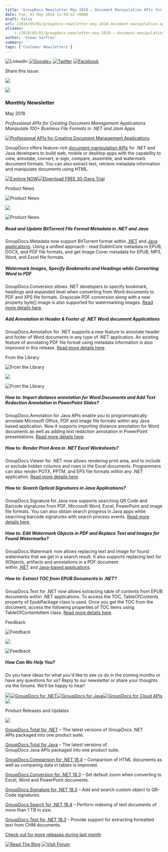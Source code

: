 ```yaml
---
title: 'GroupDocs Newsletter May 2018 – Document Manipulation APIs for Business Applications Development'
date: Tue, 01 May 2018 11:59:12 +0000
draft: false
url: /2018/05/01/groupdocs-newsletter-may-2018-document-manipulation-apis-for-business-apps-development/
aliases:
    - /2018/05/01/groupdocs-newsletter-may-2018-–-document-manipulation-apis-for-business-apps-development/
author: 'Usman Sarfraz'
summary: ''
tags: ['Customer Newsletters']
---
```


![LinkedIn](https://newsletter.groupdocs.com/uploadimages/image/linkedIn-Icon.png) [![Google+](https://newsletter.groupdocs.com/uploadimages/image/googlePlus-Icon.png)](https://plus.google.com/u/0/b/103611049630322465740/+GroupDocs/?utm_source=nl&utm_campaign=nl-may18&utm_medium=link) [![Twitter](https://newsletter.groupdocs.com/uploadimages/image/twitter-Icon.png)](https://twitter.com/GroupDocs?utm_source=nl&utm_campaign=nl-may18&utm_medium=link) [![Facebook](https://newsletter.groupdocs.com/uploadimages/image/facebook-Icon.png)](https://www.facebook.com/GroupDocsApp/?utm_source=nl&utm_campaign=nl-may18&utm_medium=link)

Share this issue:

![](https://newsletter.groupdocs.com/uploadimages/image/asposeimages/newsletter/separator-690px.png)

[![](https://newsletter.groupdocs.com/uploadimages/image/logo-white.png)](https://www.groupdocs.com/?utm_source=nl&utm_campaign=nl-may18&utm_medium=link)

### Monthly Newsletter

May 2018

_Professional APIs for Creating Document Management Applications_  
_Manipulate 100+ Business File Formats in .NET and Java Apps_

[![Professional APIs for Creating Document Management Applications](https://newsletter.groupdocs.com/uploadimages/image/advert_may_2018_gd.png)](https://products.groupdocs.com/watermark/java?utm_source=nl&utm_campaign=nl-may18&utm_medium=link)

GroupDocs offers feature-rich [document manipulation APIs](https://products.groupdocs.com/) for .NET and Java developers to build web, mobile or desktop apps with the capability to view, annotate, convert, e-sign, compare, assemble, and watermark document formats. You can also extract text, retrieve metadata information and manipulate documents using HTML.

[![Explore NOW](https://newsletter.groupdocs.com/uploadimages/image/ActionButtonsMay2018%281%29.png "Explore NOW")](https://products.groupdocs.com/watermark?utm_source=nl&utm_campaign=nl-apr18&utm_medium=link)[![Download FREE 30-Days Trial](https://newsletter.groupdocs.com/uploadimages/image/advertActionButton-free%2819%29.png "Download FREE 30-Days Trial")](https://downloads.groupdocs.com/editor?utm_source=nl&utm_campaign=nl-mar18&utm_medium=link)

Product News

![Product News](https://newsletter.groupdocs.com/uploadimages/image/asposeimages/newsletter/productNews-Icon.png)

![](https://newsletter.groupdocs.com/uploadimages/image/asposeimages/newsletter/separator-630px.png)

![Product News](https://newsletter.groupdocs.com/uploadimages/image/asposeimages/newsletter/productNews-Icon.png)

##### Read and Update BitTorrent File Format Metadata in .NET and Java

GroupDocs.Metadata now support BitTorrent format within [.NET](https://blog.groupdocs.com/2018/04/30/support-for-bittorrent-format-in-groupdocs.metadata-for-.net-18.4/?utm_source=nl&utm_campaign=nl-may18&utm_medium=link) and [Java applications](https://blog.groupdocs.com/2018/04/30/read-and-update-bittorrent-metadata-using-groupdocs.metadata-for-java-18.4/?utm_source=nl&utm_campaign=nl-may18&utm_medium=link). Using a unified approach - read DublinCore metadata in EPUB, DOCX, and PDF file formats, and get Image Cover metadata for EPUB, MP3, Word, and Excel file formats.

##### Watermark Images, Specify Bookmarks and Headings while Converting Word to PDF

GroupDocs.Conversion allows .NET developers to specify bookmark, headings and expanded level when converting from Word documents to PDF and XPS file formats. Grayscale PDF conversion along with a new property byte\[\] Image is also supported for watermarking images. [Read more details here](https://blog.groupdocs.com/2018/04/25/image-watermark-is-now-supported-in-groupdocs.conversion-for-.net-18.4/?utm_source=nl&utm_campaign=nl-may18&utm_medium=link).

##### Add Annotation in Header & Footer of .NET Word document Applications

GroupDocs.Annotation for .NET supports a new feature to annotate header and footer of Word documents in any type of .NET application. An existing feature of annotating PDF file format using metadata information is also improved in this release. [Read more details here](https://blog.groupdocs.com/2018/04/23/.net-annotation-api-v18.4/?utm_source=nl&utm_campaign=nl-may18&utm_medium=link).

From the Library

![From the Library](https://newsletter.groupdocs.com/uploadimages/image/asposeimages/newsletter/fromLibrary-Icon.png)

![](https://newsletter.groupdocs.com/uploadimages/image/asposeimages/newsletter/separator-630px.png)

![From the Library](https://newsletter.groupdocs.com/uploadimages/image/asposeimages/newsletter/fromLibrary-Icon.png)

##### How to: Import distance annotation for Word Documents and Add Text Redaction Annotation in PowerPoint Slides?

GroupDocs.Annotation for Java APIs enable you to programmatically annotate Microsoft Office, PDF and image file formats within any Java based application. Now it supports importing distance annotation for Word documents as well as adding text redaction annotation in PowerPoint presentations. [Read more details here](https://blog.groupdocs.com/2018/04/23/java-annotation-api-v18.4/?utm_source=nl&utm_campaign=nl-may18&utm_medium=link).

##### How to: Render Print Area in .NET Excel Worksheets?

GroupDocs.Viewer for .NET now allows rendering print area, and to include or exclude hidden columns and rows in the Excel documents. Programmers can also render POTX, PPTM, and EPS file formats within any .NET application. [Read more details here](https://blog.groupdocs.com/2018/04/15/render-print-area-in-worksheets-groupdocs.viewer-for-.net-18.4/?utm_source=nl&utm_campaign=nl-may18&utm_medium=link).

##### How to: Search Optical Signatures in Java Applications?

GroupDocs.Signature for Java now supports searching QR Code and Barcode signatures from PDF, Microsoft Word, Excel, PowerPoint and image file formats. You can also obtain search progress in Java apps while searching barcode signatures with search process events. [Read more details here](https://blog.groupdocs.com/2018/04/16/java-e-signing-api-v18.4/?utm_source=nl&utm_campaign=nl-may18&utm_medium=link).

##### How to: Edit Watermark Objects in PDF and Replace Text and Images for Found Watermarks?

GroupDocs.Watermark now allows replacing text and image for found watermarks that we get in a search result. It also supports replacing text for XObjects, artifacts and annotations in a PDF document within [.NET](https://blog.groupdocs.com/2018/03/30/edit-watermark-objects-in-pdf-documents-using-groupdocs.watermark-for-.net-18.3/?utm_source=nl&utm_campaign=nl-may18&utm_medium=link) and [Java-based applications](https://blog.groupdocs.com/2018/04/06/edit-watermark-text-and-image-using-groupdocs.watermark-for-java-18.3/?utm_source=nl&utm_campaign=nl-may18&utm_medium=link).

##### How to: Extract TOC from EPUB Documents in .NET?

GroupDocs.Text for .NET now allows extracting table of contents from EPUB documents within .NET applications. To access the TOC, TableOfContents property of EpubPackage class is used. Once you get the TOC from the document, access the following properties of TOC items using TableOfContentsItem class. [Read more details here](https://blog.groupdocs.com/2018/04/18/extract-toc-from-epub-documents-using-groupdocs.text-for-.net-18.4/?utm_source=nl&utm_campaign=nl-may18&utm_medium=link).

Feedback

![Feedback](https://newsletter.groupdocs.com/uploadimages/image/asposeimages/newsletter/giveFeedback-Icon.png)

![](https://newsletter.groupdocs.com/uploadimages/image/asposeimages/newsletter/separator-630px.png)

![Feedback](https://newsletter.groupdocs.com/uploadimages/image/asposeimages/newsletter/giveFeedback-Icon.png)

##### How Can We Help You?

Do you have ideas for what you'd like to see us do in the coming months or have any questions for us? Reply to our newsletter or share your thoughts via the forums. We'll be happy to hear!

![](https://www.aspose.com/Images/Newsletter/april-2017/spacer-nl.png)[![GroupDocs for .NET](https://newsletter.groupdocs.com/uploadimages/image/dotNet-Icon.png)](https://products.groupdocs.com/total/net?utm_source=nl&utm_campaign=nl-may18&utm_medium=link)[![GroupDocs for Java](https://newsletter.groupdocs.com/uploadimages/image/java-Icon.png)](https://products.groupdocs.com/total/java?utm_source=nl&utm_campaign=nl-may18&utm_medium=link)[![GroupDocs for Cloud APIs](https://newsletter.groupdocs.com/uploadimages/image/cloudApi-Icon.png)](https://products.groupdocs.cloud/?utm_source=nl&utm_campaign=nl-may18&utm_medium=link)![](https://www.aspose.com/Images/Newsletter/april-2017/spacer-nl.png)

Product Releases and Updates

![](https://newsletter.groupdocs.com/uploadimages/image/asposeimages/newsletter/separator-630px.png)

[GroupDocs.Total for .NET](https://products.groupdocs.com/total/net?utm_source=nl&utm_campaign=nl-may18&utm_medium=link) – The latest versions of GroupDocs .NET APIs packaged into one product suite.

[GroupDocs.Total for Java](https://products.groupdocs.com/total/java?utm_source=nl&utm_campaign=nl-may18&utm_medium=link) – The latest versions of GroupDocs Java APIs packaged into one product suite.

[GroupDocs.Comparison for .NET 18.4](https://blog.groupdocs.com/2018/04/23/scrambled-output-issue-is-resolved-in-groupdocs.comparison-for-.net-18.4/?utm_source=nl&utm_campaign=nl-may18&utm_medium=link) – Comparison of HTML documents as well as comparing data in tables is improved.

[GroupDocs.Conversion for .NET 18.3](https://blog.groupdocs.com/2018/03/28/set-default-zoom-when-converting-to-word-in-groupdocs.conversion-for-.net-18.3/?utm_source=nl&utm_campaign=nl-may18&utm_medium=link) – Set default zoom when converting to Excel, Word and PowerPoint documents.

[GroupDocs.Signature for .NET 18.3](https://blog.groupdocs.com/2018/03/26/.net-e-signing-api-v18.3/?utm_source=nl&utm_campaign=nl-may18&utm_medium=link) – Add and search custom object to QR-Code signatures.

[GroupDocs.Search for .NET 18.4](https://blog.groupdocs.com/2018/04/17/indexing-of-more-than-1-tb-of-text-documents-in-groupdocs.search-for-.net-18.4/?utm_source=nl&utm_campaign=nl-may18&utm_medium=link) – Perform indexing of text documents of more than 1 TB in size.

[GroupDocs.Text for .NET 18.3](https://blog.groupdocs.com/2018/03/29/extract-formatted-text-from-chm-documents-using-groupdocs.text-for-.net-18.3/?utm_source=nl&utm_campaign=nl-may18&utm_medium=link) - Provide support for extracting formatted text from CHM documents.

[Check out for more releases during last month](https://downloads.groupdocs.com/?utm_source=nl&utm_campaign=nl-may18&utm_medium=link)

[![Read The Blog](https://newsletter.groupdocs.com/uploadimages/image/readBlog-ActionButton%281%29.png)](https://blog.groupdocs.com/?utm_source=nl&utm_campaign=nl-may18&utm_medium=link) [![Visit Forum](https://newsletter.groupdocs.com/uploadimages/image/visitForum-ActionButton%281%29.png)](https://forum.groupdocs.com/?utm_source=nl&utm_campaign=nl-may18&utm_medium=link)




